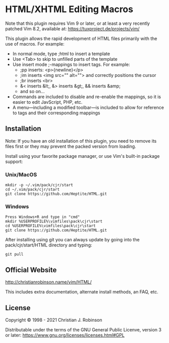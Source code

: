 # HTML/XHTML Editing Macros

Note that this plugin requires Vim 9 or later, or at least a very recently
patched Vim 8.2, available at: https://tuxproject.de/projects/vim/

This plugin allows the rapid development of HTML files primarily with the use
of macros. For example:

* In normal mode, type ;html to insert a template
* Use &lt;Tab&gt; to skip to unfilled parts of the template
* Use insert mode ;-mappings to insert tags. For example:
    * ;pp inserts: &lt;p&gt;{newline}&lt;/p&gt;
    * ;im inserts &lt;img src="" alt=""&gt; and correctly positions the cursor
    * ;br inserts &lt;br&gt;
    * &amp;&lt; inserts &amp;lt;, &amp;&gt; inserts &amp;gt;, &amp;&amp; inserts &amp;amp;
    * and so on...
* Commands are included to disable and re-enable the mappings, so it is easier
  to edit JavScript, PHP, etc.
* A menu―including a modified toolbar―is included to allow for reference to
  tags and their corresponding mappings

## Installation

Note: If you have an old installation of this plugin, you need to remove its
files first or they may prevent the packed version from loading.

Install using your favorite package manager, or use Vim's built-in package
support:

### Unix/MacOS

    mkdir -p ~/.vim/pack/cjr/start
    cd ~/.vim/pack/cjr/start
    git clone https://github.com/Heptite/HTML.git

### Windows

    Press Windows+R and type in "cmd"
    mkdir %USERPROFILE%\vimfiles\pack\cjr\start
    cd %USERPROFILE%\vimfiles\pack\cjr\start
    git clone https://github.com/Heptite/HTML.git

After installing using git you can always update by going into the
pack/cjr/start/HTML directory and typing:

    git pull

## Official Website

http://christianrobinson.name/vim/HTML/

This includes extra documentation, alternate install methods, an FAQ, etc.

## License

Copyright © 1998 - 2021 Christian J. Robinson

Distributable under the terms of the GNU General Public Licenve, version 3 or
later:  https://www.gnu.org/licenses/licenses.html#GPL
